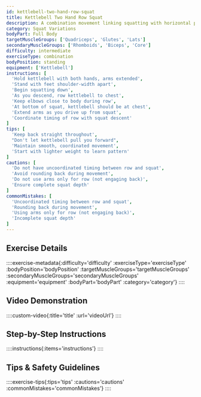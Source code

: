 ```yaml
---
id: kettlebell-two-hand-row-squat
title: Kettlebell Two Hand Row Squat
description: A combination movement linking squatting with horizontal pulling, creating a full-body exercise that improves coordination while strengthening both lower body and back muscles.
category: Squat Variations
bodyPart: Full Body
targetMuscleGroups: ['Quadriceps', 'Glutes', 'Lats']
secondaryMuscleGroups: ['Rhomboids', 'Biceps', 'Core']
difficulty: intermediate
exerciseType: combination
bodyPosition: standing
equipment: ['Kettlebell']
instructions: [
  'Hold kettlebell with both hands, arms extended',
  'Stand with feet shoulder-width apart',
  'Begin squatting down',
  'As you descend, row kettlebell to chest',
  'Keep elbows close to body during row',
  'At bottom of squat, kettlebell should be at chest',
  'Extend arms as you drive up from squat',
  'Coordinate timing of row with squat descent'
]
tips: [
  'Keep back straight throughout',
  "Don't let kettlebell pull you forward",
  'Maintain smooth, coordinated movement',
  'Start with lighter weight to learn pattern'
]
cautions: [
  'Do not have uncoordinated timing between row and squat',
  'Avoid rounding back during movement',
  'Do not use arms only for row (not engaging back)',
  'Ensure complete squat depth'
]
commonMistakes: [
  'Uncoordinated timing between row and squat',
  'Rounding back during movement',
  'Using arms only for row (not engaging back)',
  'Incomplete squat depth'
]
---
```


## Exercise Details

::::exercise-metadata{:difficulty='difficulty' :exerciseType='exerciseType' :bodyPosition='bodyPosition' :targetMuscleGroups='targetMuscleGroups' :secondaryMuscleGroups='secondaryMuscleGroups' :equipment='equipment' :bodyPart='bodyPart' :category='category'}
::::

## Video Demonstration

::::custom-video{:title='title' :url='videoUrl'}
::::

## Step-by-Step Instructions

::::instructions{:items='instructions'}
::::

## Tips & Safety Guidelines

::::exercise-tips{:tips='tips' :cautions='cautions' :commonMistakes='commonMistakes'}
::::
